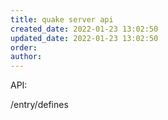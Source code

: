 ```yaml
---
title: quake server api
created_date: 2022-01-23 13:02:50
updated_date: 2022-01-23 13:02:50
order: 
author: 
---
```



API:

/entry/defines


